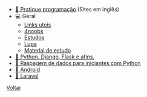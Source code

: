 - [:bug: Pratique programação](https://github.com/luanribeiros/daily-code) (Sites em inglês)
- 💻 Geral
  - [Links uteis](https://github.com/OfficialMarinho/Links-uteis)
  - [4noobs](https://github.com/he4rt/4noobs)
  - [Estudos](https://github.com/Leandro-Araujo/estudos)
  - [Lupe](https://github.com/leonardoamurca/lupe/blob/master/LINKS.md)
  - [Material de estudo](https://github.com/dekionbr/MaterialDeEstudo)
- [🐍 Python, Django, Flask e afins.](https://github.com/pug-ma/materiais_estudo)
- [🐍 Raspagem de dados para iniciantes com Python](https://github.com/DwarfThief/Raspagem-de-dados-para-iniciantes)
- [📱 Android](https://github.com/androiddevbr/materiais-de-estudo)
- [🐘 Laravel](https://github.com/lemesdaniel/laravel-links)

[Voltar](../README.md)